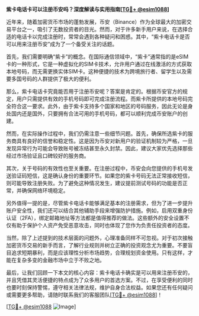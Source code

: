**紫卡电话卡可以注册币安吗？深度解读与实用指南[[TG💪+ @esim1088](https://t.me/s/esim1088)]**

近年来，随着加密货币市场的蓬勃发展，币安（Binance）作为全球最大的加密交易平台之一，吸引了无数投资者的目光。然而，对于许多新手用户来说，在选择合适的电话卡以完成注册时，常常会遇到各种疑问和困惑。其中，“紫卡电话卡是否可以用来注册币安”成为了一个备受关注的话题。

首先，我们需要明确“紫卡”的概念。在国际通信领域中，“紫卡”通常指的是eSIM卡的一种形式，它是一种虚拟化的SIM卡技术，允许用户通过在线激活的方式获取本地号码，而无需更换实体SIM卡。这种便捷的技术为跨境旅行者、留学生以及需要多国号码的人群提供了极大的便利。

那么，紫卡电话卡究竟能否用于注册币安呢？答案是肯定的。根据币安官方的规定，用户只需提供有效的手机号码即可完成注册流程。而紫卡所提供的本地号码完全符合这一要求。此外，由于紫卡支持多个国家和地区的号码服务，因此无论是身处国内还是国外，只要拥有合法可用的手机号码，都可以顺利完成币安账户的创建。

然而，在实际操作过程中，我们仍需注意一些细节问题。首先，确保所选紫卡的服务商具有良好的信誉和稳定性。这是因为币安对新用户的验证机制较为严格，一旦发现异常行为可能会导致账号被冻结甚至永久封禁。因此，建议大家优先选择那些经过市场验证且口碑较好的服务商。

其次，关于号码的有效性也至关重要。在注册过程中，币安会向您提供的手机号发送验证码短信，这是确认身份的重要环节。如果您的紫卡号码无法正常接收短信，则可能导致注册失败。为了避免这种情况发生，建议提前测试号码的功能是否正常，并确保网络环境稳定。

另外值得一提的是，尽管紫卡电话卡能够满足基本的注册需求，但为了进一步提升账户安全性，我们还可以结合其他辅助手段来增强防护措施。例如，启用双重身份认证（2FA），绑定邮箱地址等方法都是值得推荐的做法。这些额外的安全设置不仅有助于保护个人资产免受恶意攻击，同时也体现了您作为负责任投资者的态度。

当然，除了上述提到的技术层面的问题外，心理准备同样不可忽视。对于初次接触加密货币交易的新手而言，了解行业规则并树立正确的投资观念尤为重要。不要盲目追求短期暴利，而是应该理性分析市场趋势，合理规划资金使用。只有这样，才能在复杂多变的金融市场中立于不败之地。

最后，让我们回顾一下本文的核心内容：紫卡电话卡确实是可以用来注册币安的，并且凭借其灵活便捷的特点成为了众多用户的首选方案。不过，在享受便利的同时也要时刻保持警惕，遵守相关法律法规，维护自身合法权益。如果您还有任何疑问或需要更多帮助，请随时联系我们的客服团队[[TG💪+ @esim1088](https://t.me/s/esim1088)]！

[[TG💪+ @esim1088](https://t.me/s/esim1088) ![Image](https://i.postimg.cc/4NQfJmqS/Snipaste-2025-05-13-00-14-12.png)]
